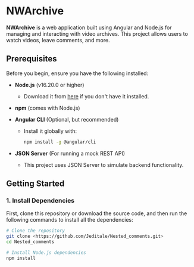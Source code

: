 # NWArchive

**NWArchive** is a web application built using Angular and Node.js for managing and interacting with video archives. This project allows users to watch videos, leave comments, and more.

## Prerequisites

Before you begin, ensure you have the following installed:

- **Node.js** (v16.20.0 or higher)
  - Download it from [here](https://nodejs.org/en/download/) if you don't have it installed.
  
- **npm** (comes with Node.js)

- **Angular CLI** (Optional, but recommended)
  - Install it globally with:  
    ```bash
    npm install -g @angular/cli
    ```

- **JSON Server** (For running a mock REST API)
  - This project uses JSON Server to simulate backend functionality.

## Getting Started

### 1. Install Dependencies

First, clone this repository or download the source code, and then run the following commands to install all the dependencies:

```bash
# Clone the repository
git clone <https://github.com/Jeditale/Nested_comments.git>
cd Nested_comments

# Install Node.js dependencies
npm install
